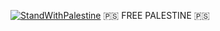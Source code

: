 [![StandWithPalestine](https://raw.githubusercontent.com/Safouene1/support-palestine-banner/master/StandWithPalestine.svg)](https://github.com/Safouene1/support-palestine-banner/Markdown-pages/Support.md)
🇵🇸 FREE PALESTINE 🇵🇸
